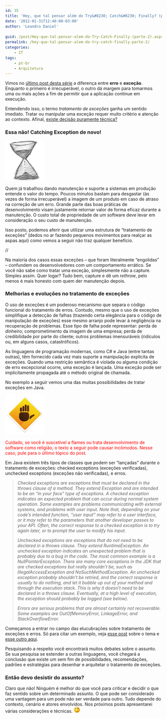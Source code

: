 ```yaml
---
id: 35
title: 'Hey, que tal pensar além do Try&#8230; Catch&#8230; Finally? (parte 2)'
date: '2012-01-31T12:40:00-03:00'
author: 'Leandro Daniel'

guid: /post/Hey-que-tal-pensar-alem-do-Try-Catch-Finally-(parte-2).aspx
permalink: /hey-que-tal-pensar-alem-do-try-catch-finally-parte-2/
categories:
    - IT
tags:
    - pt-br
    - Arquitetura
---
```


Vimos no [último post desta série](http://www.leandrodaniel.com/post/Hey-que-tal-pensar-alem-do-Try-Catch-Finally) a diferença entre **erro** e **exceção**. Enquanto o primeiro é irrecuperável, o outro dá margem para tomarmos uma ou mais ações a fim de permitir que a aplicação continue em execução.

Entendendo isso, o termo *tratamento de exceções* ganha um sentido imediato. Tratar ou manipular uma exceção requer muito critério e atenção ao contexto. Afinal, [existe decisão puramente técnica?](http://www.leandrodaniel.com/post/Em-arquitetura-existe-decisao-puramente-tecnica)

### Essa não! Catching Exception de novo!

![](/assets/pics/timer.png)

Quem já trabalhou dando manutenção e suporte a sistemas em produção entende o valor do tempo. Poucos minutos bastam para desgastar (às vezes de forma irrecuperável) a imagem de um produto em caso de atraso na correção de um erro. Grande parte das boas práticas de desenvolvimento visam justamente retornar valor de forma eficaz durante a manutenção. O custo total de propriedade de um software deve levar em consideração o seu custo de manutenção.

Isso posto, podemos aferir que utilizar uma estrutura de “tratamento de exceções” (dedos no ar fazendo pequenos movimentos para realçar as aspas aqui) como vemos a seguir não traz qualquer benefício.

<script src="https://gist.github.com/1710218.js" type="text/javascript">// </script>

//

Na maioria dos casos essas exceções – que foram literalmente “engolidas” – confundem os desenvolvedores com um comportamento errático. Se você não sabe como tratar uma exceção, simplesmente não a capture. Simples assim. Quer logar? Tudo bem, capture e dê um *rethrow*, pelo menos é mais honesto com quem der manutenção depois.

### Melhorias e evoluções no tratamento de exceções

O uso de exceções é um poderoso mecanismo que separa o código funcional do tratamento de erros. Contudo, mesmo que o uso de exceções simplifique a detecção de falhas (trazendo certa elegância para o código de manipulação de exceções) esse mesmo arranjo pode levar à negligência na recuperação de problemas. Esse tipo de falha pode representar: perda de dinheiro; comprometimento da imagem de uma empresa; perda de credibilidade por parte do cliente; outros problemas imensuráveis (ridículos ou, em alguns casos, catastróficos).

As linguagens de programação modernas, como C# e Java (entre tantas outras), têm fornecido cada vez mais suporte a manipulação explícita de exceções. Quando uma restrição semântica é violada ou alguma condição de erro excepcional ocorre, uma exceção é lançada. Uma exceção pode ser implicitamente propagada até o método original de chamada.

No exemplo a seguir vemos uma das muitas possibilidades de tratar exceções em Java.

<script src="https://gist.github.com/1677933.js?file=ExceptionSample.java" type="text/javascript"></script>

![](/assets/pics/stophand.png)

<span style="color: #ff0000;">Cuidado, se você é suscetível a flames ou trata desenvolvimento de software como religião, o texto a seguir pode causar incômodos. Nesse caso, pule para o último tópico do post.</span>

Em Java existem três tipos de classes que podem ser “lançadas” durante o tratamento de exceções: checked exceptions (exceções verificadas), unchecked exceptions (exceções não verificadas), e erros.

> *Checked exceptions are exceptions that must be declared in the throws clause of a method. They extend Exception and are intended to be an “in your face” type of exceptions. A checked exception indicates an expected problem that can occur during normal system operation. Some examples are problems communicating with external systems, and problems with user input. Note that, depending on your code’s intended function, “user input” may refer to a user interface, or it may refer to the parameters that another developer passes to your API. Often, the correct response to a checked exception is to try again later, or to prompt the user to modify his input.*
> 
> *Unchecked exceptions are exceptions that do not need to be declared in a throws clause. They extend RuntimeException. An unchecked exception indicates an unexpected problem that is probably due to a bug in the code. The most common example is a NullPointerException. There are many core exceptions in the JDK that are checked exceptions but really shouldn’t be, such as IllegalAccessException and NoSuchMethodException. An unchecked exception probably shouldn’t be retried, and the correct response is usually to do nothing, and let it bubble up out of your method and through the execution stack. This is why it doesn’t need to be declared in a throws clause. Eventually, at a high level of execution, the exception should probably be logged (see below).*
> 
> *Errors are serious problems that are almost certainly not recoverable. Some examples are OutOfMemoryError, LinkageError, and StackOverflowError.*

Começamos a entrar no campo das elucubrações sobre tratamento de exceções e erros. Só para citar um exemplo, veja [esse post](http://tutorials.jenkov.com/java-exception-handling/checked-or-unchecked-exceptions.html) sobre o tema e [esse outro aqui](http://www.javapractices.com/topic/TopicAction.do?Id=129).

Pesquisando a respeito você encontrará muitos debates sobre o assunto. Se sua pesquisa se estender a outras linguagens, você chegará a conclusão que existe um sem fim de possibilidades, recomendações, padrões e estratégias para desenhar e arquitetar o tratamento de exceções.

### Então devo desistir do assunto?

Claro que não! Ninguém é melhor do que você para criticar e decidir o que faz sentido sobre um determinado assunto. O que pode ser considerado uma vantagem para um pode não ser verdade para outro. Tudo depende do contexto, cenário e atores envolvidos. Nos próximos posts apresentarei várias considerações e técnicas. ![Smiley piscando](/assets/pics/wlEmoticon-winkingsmile_1.png)
